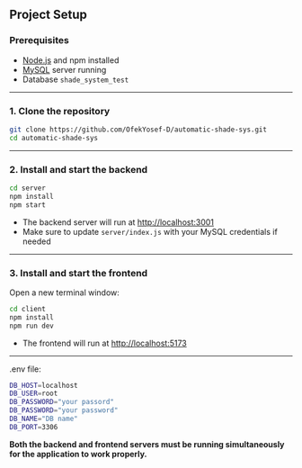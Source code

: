 ## Project Setup

### Prerequisites

- [Node.js](https://nodejs.org/) and npm installed
- [MySQL](https://www.mysql.com/) server running
- Database `shade_system_test` 

---

### 1. Clone the repository

```sh
git clone https://github.com/OfekYosef-D/automatic-shade-sys.git
cd automatic-shade-sys
```

---

### 2. Install and start the backend

```sh
cd server
npm install
npm start
```
- The backend server will run at [http://localhost:3001](http://localhost:3001)
- Make sure to update `server/index.js` with your MySQL credentials if needed

---

### 3. Install and start the frontend

Open a new terminal window:

```sh
cd client
npm install
npm run dev
```
- The frontend will run at [http://localhost:5173](http://localhost:5173)

---

.env file:
```sh
DB_HOST=localhost
DB_USER=root
DB_PASSWORD="your passord"
DB_PASSWORD="your password"
DB_NAME="DB name"
DB_PORT=3306
```


**Both the backend and frontend servers must be running simultaneously for the application to work properly.**


